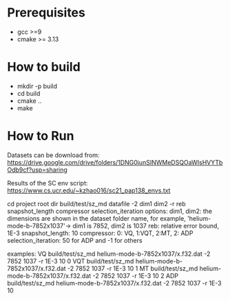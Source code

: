 Prerequisites
===
* gcc >=9
* cmake >= 3.13

How to build
===
* mkdir -p build
* cd build
* cmake ..
* make

How to Run
===
Datasets can be download from:
https://drive.google.com/drive/folders/1DNG0junSINWMeDSQOaWIsHVYTbOdb9cf?usp=sharing

Results of the SC env script: 
https://www.cs.ucr.edu/~kzhao016/sc21_pap138_envs.txt

cd project root dir
build/test/sz_md datafile -2 dim1 dim2 -r reb snapshot_length compressor selection_iteration
options:
dim1, dim2: the dimensions are shown in the dataset folder name, for example, 'helium-mode-b-7852x1037'-> dim1 is  7852, dim2 is 1037
reb: relative error bound, 1E-3
snapshot_length: 10
compressor: 0: VQ, 1:VQT, 2:MT, 2: ADP 
selection_iteration: 50 for ADP and -1 for others 

examples:
VQ
build/test/sz_md helium-mode-b-7852x1037/x.f32.dat -2 7852 1037 -r 1E-3 10 0
VQT
build/test/sz_md helium-mode-b-7852x1037/x.f32.dat -2 7852 1037 -r 1E-3 10 1
MT
build/test/sz_md helium-mode-b-7852x1037/x.f32.dat -2 7852 1037 -r 1E-3 10 2
ADP
build/test/sz_md helium-mode-b-7852x1037/x.f32.dat -2 7852 1037 -r 1E-3 10